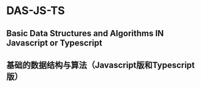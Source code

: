# DAS-JS-TS
## Basic Data Structures and Algorithms IN Javascript or Typescript
## 基础的数据结构与算法（Javascript版和Typescript版）
